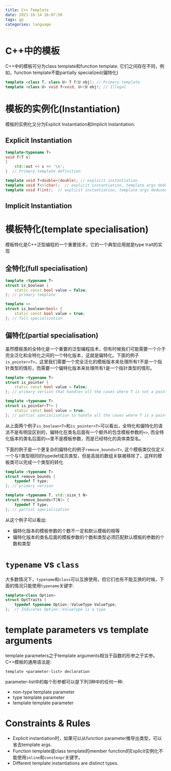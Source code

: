 ```yaml
---
title: C++ Template
date: 2021-10-14 16:07:50
tags: gp
categories: language
---
```


# C++中的模板

C++中的模板可分为class template和function template. 它们之间存在不同，例如，function template不能partially specialized(偏特化)

<!--more-->

```cpp
template <class T, class U> T f(U obj); // Primary template
template <class U> void f<void, U>(U obj); // Illegal
```

# 模板的实例化(Instantiation)

模板的实例化又分为Explicit Instantiation和Implicit Instantiation.

## Explicit Instantiation

```cpp
template<typename T>
void f(T s)
{
    std::out << s << '\n';
}  // Primary template definition

template void f<double>(double); // explicit instantiation
template void f<>(char);  // explicit instantiation, template args deduced
template void f(int);  // explicit instantiation, template args deduced
```

## Implicit Instantiation

# 模板特化(template specialisation)

模板特化是C++泛型编程的一个重要技术，它的一个典型应用就是type trait的实现

## 全特化(full specialisation)

```cpp
template <typename T>
struct is_boolean {
    static const bool value = false;
}; // primary template

template <>
struct is_boolean<bool> {
    static const bool value = true;
}; // full specialization
```

## 偏特化(partial specialisation)

虽然模板类的全特化是一个重要的泛型编程技术，但有时候我们可能需要一个介于完全泛化和全特化之间的一个特化版本，这就是偏特化。下面的例子`is_pointer<T>`，这里我们需要一个完全泛化的模板版本来处理所有`T`不是一个指针类型的情形，而需要一个偏特化版本来处理所有`T`是一个指针类型的情形。

```cpp
template <typename T>
struct is_pointer {
    static const bool value = false;
}; // primary version that handles all the cases where T is not a pointer

template <typename T>
struct is_pointer<T*> {
    static const bool value = true;
}; // partial specialisation to handle all the cases where T is a pointer
```

从上面两个例子`is_boolean<T>`和`is_pointer<T>`可以看出，全特化和偏特化的语法不是有明显区别的，偏特化在类名后面有一个额外的包含模板参数的`<>`, 而全特化版本的类名后面的`<>`里不是模板参数，而是已经特化的具体类型名。

下面的例子是一个更复杂的偏特化的例子`remove_bounds<T>`, 这个模板类仅仅定义一个与`T`类型相同的typedef成员类型，但是高层的数组关联被移除了，这样的模板类可以完成一个类型的转化

```cpp
template <typename T>
struct remove_bounds {
    typedef T type;
}; // primary version

template <typename T, std::size_t N>
struct remove_bounds<T[N]> {
    typedef T type;
}; // partial specialisation
```

从这个例子可以看出:

- 偏特化版本的模板参数的个数不一定和默认模板的相等
- 偏特化版本的类名后面的模板参数的个数和类型必须匹配默认模板的参数的个数和类型

# `typename` vs `class`

大多数情况下，`typename`和`class`可以互换使用，但它们也有不能互换的时候，下面的情况只能使用`typename`关键字:

```cpp
template<class Option>
struct OptTraits {
    typedef typename Option::ValueType ValueType;
};  // Indicates Option::ValueType is a type
```

# template parameters vs template arguments

template parameters之于template arguments相当于函数的形参之于实参。C++模板的通用语法是:

```
template <parameter-list> declaration
```

parameter-list中的每个形参都可以是下列3种中的任何一种:

- non-type template parameter
- type template parameter
- template template parameter

# Constraints & Rules

- Explicit instantiation时，如果可以从function parameter推导出类型，可以省去template args.
- Function template或class template的member function的Explicit实例化不能使用`inline`和`constexpr`关键字。
- Different template instantiations are distinct types.

